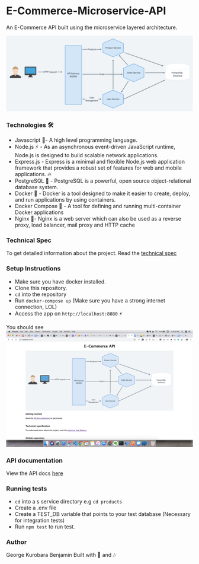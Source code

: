# E-Commerce-Microservice-API
An E-Commerce API built using the microservice layered architecture.

![API Architecture](images/architecture.png)

### Technologies 🛠
- Javascript 🦂- A high level programming language.
- Node.js :zap: - As an asynchronous event-driven JavaScript runtime, Node.js is designed to build scalable network applications.
- Express.js - Express is a minimal and flexible Node.js web application framework that provides a robust set of features for web and mobile applications. :fire:
- PostgreSQL :elephant: - PostgreSQL is a powerful, open source object-relational database system.
- Docker 🐳 - Docker is a tool designed to make it easier to create, deploy, and run applications by using containers.
- Docker Compose 🐙 - A tool for defining and running multi-container Docker applications
- Nginx 🚀- Nginx is a web server which can also be used as a reverse proxy, load balancer, mail proxy and HTTP cache


### Technical Spec
To get detailed information about the project. Read the [technical spec](https://docs.google.com/document/d/1t7YJjE6XvJiSVJBB21uKI7QaO5-j2KCg1DeLgAICtDA/edit?usp=sharing)

### Setup Instructions
- Make sure you have docker installed.
- Clone this repository.
- `cd` into the repository
- Run `docker-compose up` (Make sure you have a strong internet connection, LOL)
- Access the app on `http://localhost:8080` :zap: 

You should see
![App](images/app.png)

### API documentation
View the API docs [here](https://documenter.getpostman.com/view/5935573/Szmk1bGQ)

### Running tests
- `cd` into a s service directory e.g `cd products`
- Create a .env file
- Create a TEST_DB variable that points to your test database (Necessary for integration tests)
- Run `npm test` to run test.

### Author 
George Kurobara Benjamin
Built with 🍹 and 🎶
